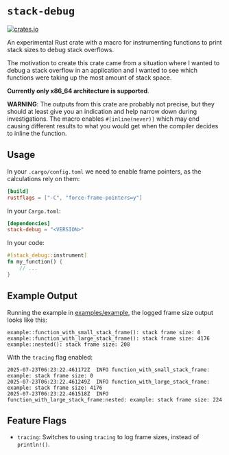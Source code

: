 # `stack-debug`

[![crates.io](https://img.shields.io/crates/v/stack-debug.svg)](https://crates.io/crates/stack-debug)

An experimental Rust crate with a macro for instrumenting functions to print stack sizes to debug stack overflows.

The motivation to create this crate came from a situation where I wanted to debug a stack overflow in an application and I wanted to see which functions were taking up the most amount of stack space.

**Currently only x86_64 architecture is supported**.

**WARNING**: The outputs from this crate are probably not precise, but they should at least give you an indication and help narrow down during investigations. The macro enables `#[inline(never)]` which may end causing different results to what you would get when the compiler decides to inline the function.

## Usage

In your `.cargo/config.toml` we need to enable frame pointers, as the calculations rely on them:

```toml
[build]
rustflags = ["-C", "force-frame-pointers=y"]
```

In your `Cargo.toml`:

```toml
[dependencies]
stack-debug = "<VERSION>"
```

In your code:

```rust
#[stack_debug::instrument]
fn my_function() {
    // ...
}
```

## Example Output

Running the example in [examples/example](./examples/example), the logged frame size output looks like this:

```
example::function_with_small_stack_frame(): stack frame size: 0
example::function_with_large_stack_frame(): stack frame size: 4176
example::nested(): stack frame size: 208
```

With the `tracing` flag enabled:

```
2025-07-23T06:23:22.461172Z  INFO function_with_small_stack_frame: example: stack frame size: 0
2025-07-23T06:23:22.461249Z  INFO function_with_large_stack_frame: example: stack frame size: 4176
2025-07-23T06:23:22.461518Z  INFO function_with_large_stack_frame:nested: example: stack frame size: 224
```

## Feature Flags

- `tracing`: Switches to using `tracing` to log frame sizes, instead of `println!()`.